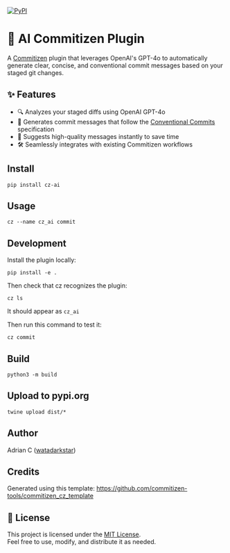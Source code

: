 [![PyPI](https://img.shields.io/pypi/v/cz-ai?label=pypi)](https://pypi.org/project/cz-ai/)

# 🤖 AI Commitizen Plugin

A [Commitizen](https://github.com/commitizen-tools/commitizen) plugin that leverages OpenAI's GPT-4o to automatically generate clear, concise, and conventional commit messages based on your staged git changes.

## ✨ Features

- 🔍 Analyzes your staged diffs using OpenAI GPT-4o
- 🧠 Generates commit messages that follow the [Conventional Commits](https://www.conventionalcommits.org/) specification
- 💬 Suggests high-quality messages instantly to save time
- 🛠️ Seamlessly integrates with existing Commitizen workflows

## Install

```
pip install cz-ai
```

## Usage

```
cz --name cz_ai commit
```

## Development

Install the plugin locally:

```
pip install -e .
```

Then check that cz recognizes the plugin:

```
cz ls
```

It should appear as `cz_ai`

Then run this command to test it:

```
cz commit
```

## Build

```
python3 -m build
```

## Upload to pypi.org

```
twine upload dist/*
```

## Author

Adrian C ([watadarkstar](https://github.com/watadarkstar/))

## Credits

Generated using this template: https://github.com/commitizen-tools/commitizen_cz_template

## 📄 License

This project is licensed under the [MIT License](LICENSE).  
Feel free to use, modify, and distribute it as needed.
